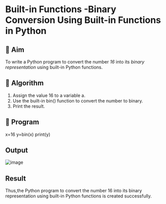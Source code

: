 # Built-in Functions -Binary Conversion Using Built-in Functions in Python

## 🎯 Aim
To write a Python program to convert the number *16* into its *binary representation* using built-in Python functions.

## 🧠 Algorithm
1. Assign the value 16 to a variable a.
2. Use the built-in bin() function to convert the number to binary.
3. Print the result.

## 🧾 Program


x=16
y=bin(x)
print(y)

## Output
![image](https://github.com/user-attachments/assets/2e985875-d209-49d9-ad9e-5bb5b133ae3b)

## Result
Thus,the Python program to convert the number 16 into its binary representation using built-in Python functions is created successfully.

